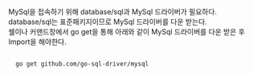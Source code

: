 MySql을 접속하기 위해 database/sql과 MySql 드라이버가 필요하다. <br />
database/sql는 표준패키지이므로 MySql 드라이버를 다운 받는다. <br />
쉘이나 커맨드창에서 go get을 통해 아래와 같이 MySql 드라이버를 다운 받은 후 Import을 해야한다. <br />

``` text

  go get github.com/go-sql-driver/mysql

```
